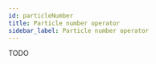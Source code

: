```yaml
---
id: particleNumber
title: Particle number operator
sidebar_label: Particle number operator
---
```


TODO
